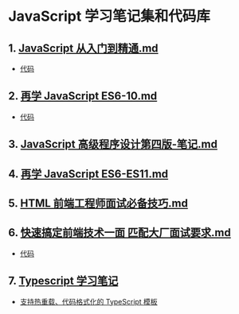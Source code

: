 # JavaScript 学习笔记集和代码库

## 1. [JavaScript 从入门到精通.md](JavaScript从入门到精通+w3school.md)

- [代码](JavaScript_code)

## 2. [再学 JavaScript ES6-10.md](JavaScriptES6-10.md)

- [代码](ES6-10)

## 3. [JavaScript 高级程序设计第四版-笔记.md](JavaScript高级程序设计第四版-笔记.md)

## 4. [再学 JavaScript ES6-ES11.md](再学JavaScriptES6-ES11.md)

## 5. [HTML 前端工程师面试必备技巧.md](HTML前端工程师面试必备技巧.md)

## 6. [快速搞定前端技术一面 匹配大厂面试要求.md](快速搞定前端技术一面%20匹配大厂面试要求.md)

- [代码](fast-interview-code)

## 7. [Typescript 学习笔记](Typescript学习笔记.md)

- [支持热重载、代码格式化的 TypeScript 模板](typescript)
